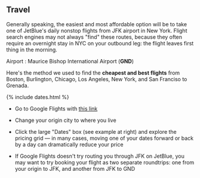 ## Travel

Generally speaking, the easiest and most affordable option will be to take one of JetBlue's daily nonstop flights from JFK airport in New York. Flight search engines may not always "find" these routes, because they often require an overnight stay in NYC on your outbound leg: the flight leaves first thing in the morning.

Airport
: Maurice Bishop International Airport (**GND**)

Here's the method we used to find the **cheapest and best flights** from Boston, Burlington, Chicago, Los Angeles, New York, and San Franciso to Grenada.

{% include dates.html %}
* Go to Google Flights with [this link](https://www.google.com/flights#flt=BTV.GND.2019-03-14*GND.BTV.2019-03-18;c:USD;e:1;sd:1;t:f)

* Change your origin city to where you live

* Click the large "Dates" box (see example at right) and explore the pricing grid — in many cases, moving one of your dates forward or back by a day can dramatically reduce your price

* If Google Flights doesn't try routing you through JFK on JetBlue, you may want to try booking your flight as two separate roundtrips: one from your origin to JFK, and another from JFK to GND
